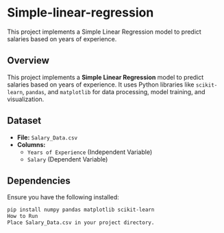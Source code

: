 # Simple-linear-regression
This project implements a Simple Linear Regression model to predict salaries based on years of experience. 


## Overview
This project implements a **Simple Linear Regression** model to predict salaries based on years of experience. It uses Python libraries like `scikit-learn`, `pandas`, and `matplotlib` for data processing, model training, and visualization.

## Dataset
- **File:** `Salary_Data.csv`
- **Columns:**
  - `Years of Experience` (Independent Variable)
  - `Salary` (Dependent Variable)

## Dependencies
Ensure you have the following installed:
```bash
pip install numpy pandas matplotlib scikit-learn
How to Run
Place Salary_Data.csv in your project directory.


